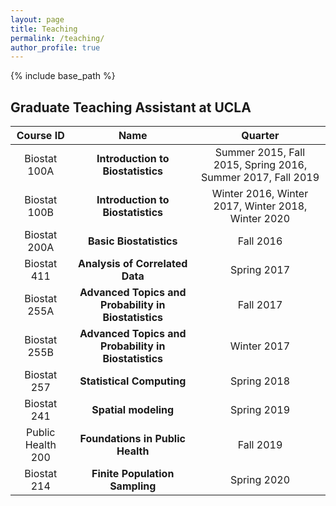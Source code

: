 ```yaml
---
layout: page
title: Teaching
permalink: /teaching/
author_profile: true
---
```


{% include base_path %}

## Graduate Teaching Assistant at UCLA 

| Course ID | Name | Quarter |
| :--------: |:-----------------:| :----------:|
| Biostat 100A | **Introduction to Biostatistics** | Summer 2015, Fall 2015, Spring 2016, Summer 2017, Fall 2019 |
| Biostat 100B | **Introduction to Biostatistics** | Winter 2016, Winter 2017, Winter 2018, Winter 2020 |
| Biostat 200A | **Basic Biostatistics** | Fall 2016 |
| Biostat 411 | **Analysis of Correlated Data** | Spring 2017 |
| Biostat 255A | **Advanced Topics and Probability in Biostatistics** | Fall 2017 |
| Biostat 255B | **Advanced Topics and Probability in Biostatistics** | Winter 2017 |
| Biostat 257 | **Statistical Computing** | Spring 2018 |
| Biostat 241 | **Spatial modeling** | Spring 2019 |
| Public Health 200 | **Foundations in Public Health** | Fall 2019 |
| Biostat 214 | **Finite Population Sampling** | Spring 2020 |

